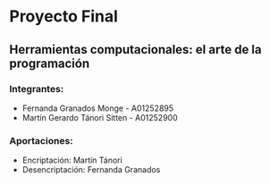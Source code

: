 # Proyecto Final
## Herramientas computacionales: el arte de la programación

### Integrantes:
- Fernanda Granados Monge - A01252895
- Martín Gerardo Tánori Sitten - A01252900

### Aportaciones:
- Encriptación: Martín Tánori
- Desencriptación: Fernanda Granados
